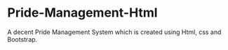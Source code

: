 # Pride-Management-Html
A decent Pride Management System which is created using Html, css and Bootstrap.


